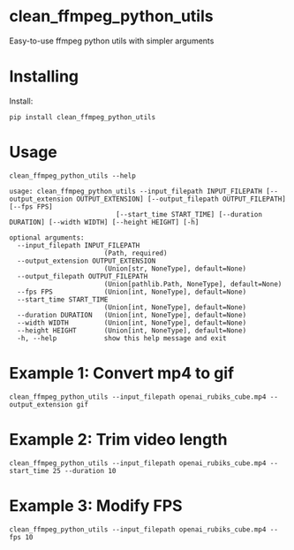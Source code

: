 # clean_ffmpeg_python_utils

Easy-to-use ffmpeg python utils with simpler arguments

# Installing

Install:

```
pip install clean_ffmpeg_python_utils
```

# Usage

```
clean_ffmpeg_python_utils --help

usage: clean_ffmpeg_python_utils --input_filepath INPUT_FILEPATH [--output_extension OUTPUT_EXTENSION] [--output_filepath OUTPUT_FILEPATH] [--fps FPS]
                           [--start_time START_TIME] [--duration DURATION] [--width WIDTH] [--height HEIGHT] [-h]

optional arguments:
  --input_filepath INPUT_FILEPATH
                        (Path, required)
  --output_extension OUTPUT_EXTENSION
                        (Union[str, NoneType], default=None)
  --output_filepath OUTPUT_FILEPATH
                        (Union[pathlib.Path, NoneType], default=None)
  --fps FPS             (Union[int, NoneType], default=None)
  --start_time START_TIME
                        (Union[int, NoneType], default=None)
  --duration DURATION   (Union[int, NoneType], default=None)
  --width WIDTH         (Union[int, NoneType], default=None)
  --height HEIGHT       (Union[int, NoneType], default=None)
  -h, --help            show this help message and exit
```

# Example 1: Convert mp4 to gif

```
clean_ffmpeg_python_utils --input_filepath openai_rubiks_cube.mp4 --output_extension gif
```

# Example 2: Trim video length

```
clean_ffmpeg_python_utils --input_filepath openai_rubiks_cube.mp4 --start_time 25 --duration 10
```

# Example 3: Modify FPS

```
clean_ffmpeg_python_utils --input_filepath openai_rubiks_cube.mp4 --fps 10
```
